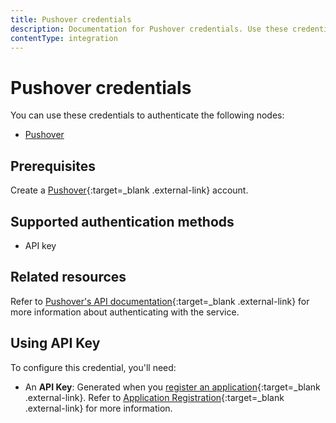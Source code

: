 ```yaml
---
title: Pushover credentials
description: Documentation for Pushover credentials. Use these credentials to authenticate Pushover in n8n, a workflow automation platform.
contentType: integration
---
```


# Pushover credentials

You can use these credentials to authenticate the following nodes:

- [Pushover](/integrations/builtin/app-nodes/n8n-nodes-base.pushover/)

## Prerequisites

Create a [Pushover](https://pushover.net){:target=_blank .external-link} account.

## Supported authentication methods

- API key

## Related resources

Refer to [Pushover's API documentation](https://pushover.net/api){:target=_blank .external-link} for more information about authenticating with the service.

## Using API Key

To configure this credential, you'll need:

- An **API Key**: Generated when you [register an application](https://pushover.net/apps/build){:target=_blank .external-link}. Refer to [Application Registration](https://pushover.net/api#registration){:target=_blank .external-link} for more information.

